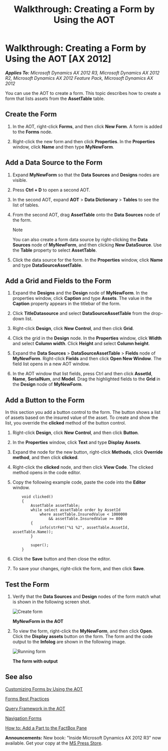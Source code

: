 ﻿---
title: 'Walkthrough: Creating a Form by Using the AOT'
TOCTitle: 'Walkthrough: Creating a Form by Using the AOT'
ms:assetid: c13ff73a-9512-4441-9257-dfe163a6aece
ms:mtpsurl: https://msdn.microsoft.com/en-us/library/Gg879955(v=AX.60)
ms:contentKeyID: 35250083
ms.date: 05/18/2015
mtps_version: v=AX.60
---

# Walkthrough: Creating a Form by Using the AOT [AX 2012]


_**Applies To:** Microsoft Dynamics AX 2012 R3, Microsoft Dynamics AX 2012 R2, Microsoft Dynamics AX 2012 Feature Pack, Microsoft Dynamics AX 2012_

You can use the AOT to create a form. This topic describes how to create a form that lists assets from the **AssetTable** table.

## Create the Form

1.  In the AOT, right-click **Forms**, and then click **New Form**. A form is added to the **Forms** node.

2.  Right-click the new form and then click **Properties**. In the **Properties** window, click **Name** and then type **MyNewForm**.

## Add a Data Source to the Form

1.  Expand **MyNewForm** so that the **Data Sources** and **Designs** nodes are visible.

2.  Press **Ctrl + D** to open a second AOT.

3.  In the second AOT, expand **AOT** \> **Data Dictionary** \> **Tables** to see the list of tables.

4.  From the second AOT, drag **AssetTable** onto the **Data Sources** node of the form.
    

    > [!NOTE]
    > <P>You can also create a form data source by right-clicking the <STRONG>Data Sources</STRONG> node of <STRONG>MyNewForm</STRONG>, and then clicking <STRONG>New DataSource</STRONG>. Use the <STRONG>Table</STRONG> property to select <STRONG>AssetTable</STRONG>.</P>



5.  Click the data source for the form. In the **Properties** window, click **Name** and type **DataSourceAssetTable**.

## Add a Grid and Fields to the Form

1.  Expand the **Designs** and the **Design** node of **MyNewForm**. In the properties window, click **Caption** and type **Assets**. The value in the **Caption** property appears in the titlebar of the form.

2.  Click **TitleDatasource** and select **DataSourceAssetTable** from the drop-down list.

3.  Right-click **Design**, click **New Control**, and then click **Grid**.

4.  Click the grid in the **Design** node. In the **Properties** window, click **Width** and select **Column width**. Click **Height** and select **Column height**.

5.  Expand the **Data Sources** \> **DataSourceAssetTable** \> **Fields** node of **MyNewForm**. Right-click **Fields** and then click **Open New Window**. The field list opens in a new AOT window.

6.  In the AOT window that list fields, press Ctrl and then click **AssetId**, **Name**, **SerialNum**, and **Model**. Drag the highlighted fields to the **Grid** in the **Design** node of **MyNewForm**.

## Add a Button to the Form

In this section you add a button control to the form. The button shows a list of assets based on the insured value of the asset. To create and show the list, you override the **clicked** method of the button control.

1.  Right-click **Design**, click **New Control**, and then click **Button**.

2.  In the **Properties** window, click **Text** and type **Display Assets**.

3.  Expand the node for the new button, right-click **Methods**, click **Override method**, and then click **clicked**.

4.  Right-click the **clicked** node, and then click **View Code**. The clicked method opens in the code editor.

5.  Copy the following example code, paste the code into the **Editor** window.
    ```X++  
        void clicked()
        {
            AssetTable assetTable;
            while select assetTable order by AssetId
                where assetTable.InsuredValue < 1000000
                    && assetTable.InsuredValue >= 800
            {
                info(strFmt("%1 %2", assetTable.AssetId, assetTable.Name));
            }
        
            super();
        }
    ```
6.  Click the **Save** button and then close the editor.

7.  To save your changes, right-click the form, and then click **Save**.

## Test the Form

1.  Verify that the **Data Sources** and **Design** nodes of the form match what is shown in the following screen shot.
    
    ![Create form](images/Gg879955.AOTFormsCreate(en-us,AX.60).jpg "Create form")
    
    **MyNewForm in the AOT**

2.  To view the form, right-click the **MyNewForm**, and then click **Open**. Click the **Display assets** button on the form. The form and the code output to the **Infolog** are shown in the following image.
    
    ![Running form](images/Gg879955.AOTFormsCreateCode(en-us,AX.60).jpg "Running form")
    
    **The form with output**

## See also

[Customizing Forms by Using the AOT](customizing-forms-by-using-the-aot.md)

[Forms Best Practices](forms-best-practices.md)

[Query Framework in the AOT](query-framework-in-the-aot.md)

[Navigation Forms](navigation-forms.md)

[How to: Add a Part to the FactBox Pane](how-to-add-a-part-to-the-factbox-pane.md)

  
**Announcements:** New book: "Inside Microsoft Dynamics AX 2012 R3" now available. Get your copy at the [MS Press Store](https://www.microsoftpressstore.com/store/inside-microsoft-dynamics-ax-2012-r3-9780735685109).


